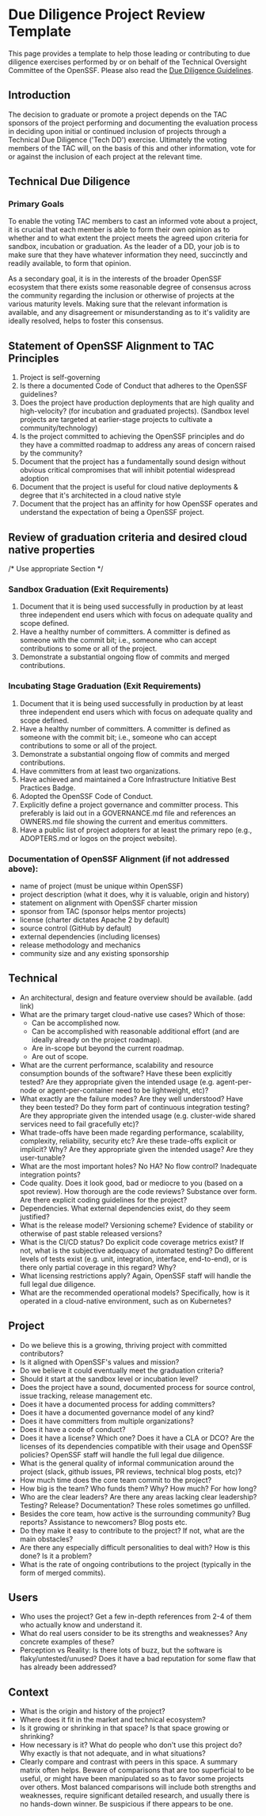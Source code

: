 # Due Diligence Project Review Template
This page provides a template to help those leading or contributing to due diligence exercises performed by or on behalf of the Technical Oversight Committee of the OpenSSF. Please also read the [Due Diligence Guidelines](https://github.com/ossf/tac/blob/main/process/due-diligence-guidelines.md).

## Introduction
The decision to graduate or promote a project depends on the TAC sponsors of the project performing and documenting the evaluation process in deciding upon initial or continued inclusion of projects through a Technical Due Diligence ('Tech DD') exercise. Ultimately the voting members of the TAC will, on the basis of this and other information, vote for or against the inclusion of each project at the relevant time.

## Technical Due Diligence
### Primary Goals
To enable the voting TAC members to cast an informed vote about a project, it is crucial that each member is able to form their own opinion as to whether and to what extent the project meets the agreed upon criteria for sandbox, incubation or graduation. As the leader of a DD, your job is to make sure that they have whatever information they need, succinctly and readily available, to form that opinion.

As a secondary goal, it is in the interests of the broader OpenSSF ecosystem that there exists some reasonable degree of consensus across the community regarding the inclusion or otherwise of projects at the various maturity levels. Making sure that the relevant information is available, and any disagreement or misunderstanding as to it's validity are ideally resolved, helps to foster this consensus.

## Statement of OpenSSF Alignment to TAC Principles
1. Project is self-governing
2. Is there a documented Code of Conduct that adheres to the OpenSSF guidelines?
3. Does the project have production deployments that are high quality and high-velocity? (for incubation and graduated projects).
(Sandbox level projects are targeted at earlier-stage projects to cultivate a community/technology)
4. Is the project committed to achieving the OpenSSF principles and do they have a committed roadmap to address any areas of concern raised by the community?
5. Document that the project has a fundamentally sound design without obvious critical compromises that will inhibit potential widespread adoption
6. Document that the project is useful for cloud native deployments & degree that it's architected in a cloud native style
7. Document that the project has an affinity for how OpenSSF operates and understand the expectation of being a OpenSSF project.

## Review of graduation criteria and desired cloud native properties
/* Use appropriate Section */

### Sandbox Graduation (Exit Requirements)
1. Document that it is being used successfully in production by at least three independent end users which with focus on adequate quality and scope defined.
2. Have a healthy number of committers. A committer is defined as someone with the commit bit; i.e., someone who can accept contributions to some or all of the project.
3. Demonstrate a substantial ongoing flow of commits and merged contributions.

### Incubating Stage Graduation (Exit Requirements)
1. Document that it is being used successfully in production by at least three independent end users which with focus on adequate quality and scope defined.
2. Have a healthy number of committers. A committer is defined as someone with the commit bit; i.e., someone who can accept contributions to some or all of the project.
3. Demonstrate a substantial ongoing flow of commits and merged contributions.
4. Have committers from at least two organizations.
5. Have achieved and maintained a Core Infrastructure Initiative Best Practices Badge.
6. Adopted the OpenSSF Code of Conduct.
7. Explicitly define a project governance and committer process. This preferably is laid out in a GOVERNANCE.md file and references an OWNERS.md file showing the current and emeritus committers.
8. Have a public list of project adopters for at least the primary repo (e.g., ADOPTERS.md or logos on the project website).

### Documentation of OpenSSF Alignment (if not addressed above):
* name of project (must be unique within OpenSSF)
* project description (what it does, why it is valuable, origin and history)
* statement on alignment with OpenSSF charter mission
* sponsor from TAC (sponsor helps mentor projects)
* license (charter dictates Apache 2 by default)
* source control (GitHub by default)
* external dependencies (including licenses)
* release methodology and mechanics
* community size and any existing sponsorship

## Technical
* An architectural, design and feature overview should be available. (add link)
* What are the primary target cloud-native use cases? Which of those:
  * Can be accomplished now.
  * Can be accomplished with reasonable additional effort (and are ideally already on the project roadmap).
  * Are in-scope but beyond the current roadmap.
  * Are out of scope.
* What are the current performance, scalability and resource consumption bounds of the software? Have these been explicitly tested? Are they appropriate given the intended usage (e.g. agent-per-node or agent-per-container need to be lightweight, etc)?
* What exactly are the failure modes? Are they well understood? Have they been tested? Do they form part of continuous integration testing? Are they appropriate given the intended usage (e.g. cluster-wide shared services need to fail gracefully etc)?
* What trade-offs have been made regarding performance, scalability, complexity, reliability, security etc? Are these trade-offs explicit or implicit? Why? Are they appropriate given the intended usage? Are they user-tunable?
* What are the most important holes? No HA? No flow control? Inadequate integration points?
* Code quality. Does it look good, bad or mediocre to you (based on a spot review). How thorough are the code reviews? Substance over form. Are there explicit coding guidelines for the project?
* Dependencies. What external dependencies exist, do they seem justified?
* What is the release model? Versioning scheme? Evidence of stability or otherwise of past stable released versions?
* What is the CI/CD status? Do explicit code coverage metrics exist? If not, what is the subjective adequacy of automated testing? Do different levels of tests exist (e.g. unit, integration, interface, end-to-end), or is there only partial coverage in this regard? Why?
* What licensing restrictions apply? Again, OpenSSF staff will handle the full legal due diligence.
* What are the recommended operational models? Specifically, how is it operated in a cloud-native environment, such as on Kubernetes?

## Project
* Do we believe this is a growing, thriving project with committed contributors?
* Is it aligned with OpenSSF's values and mission?
* Do we believe it could eventually meet the graduation criteria?
* Should it start at the sandbox level or incubation level?
* Does the project have a sound, documented process for source control, issue tracking, release management etc.
* Does it have a documented process for adding committers?
* Does it have a documented governance model of any kind?
* Does it have committers from multiple organizations?
* Does it have a code of conduct?
* Does it have a license? Which one? Does it have a CLA or DCO? Are the licenses of its dependencies compatible with their usage and OpenSSF policies? OpenSSF staff will handle the full legal due diligence.
* What is the general quality of informal communication around the project (slack, github issues, PR reviews, technical blog posts, etc)?
* How much time does the core team commit to the project?
* How big is the team? Who funds them? Why? How much? For how long?
* Who are the clear leaders? Are there any areas lacking clear leadership? Testing? Release? Documentation? These roles sometimes go unfilled.
* Besides the core team, how active is the surrounding community? Bug reports? Assistance to newcomers? Blog posts etc.
* Do they make it easy to contribute to the project? If not, what are the main obstacles?
* Are there any especially difficult personalities to deal with? How is this done? Is it a problem?
* What is the rate of ongoing contributions to the project (typically in the form of merged commits).

## Users
* Who uses the project? Get a few in-depth references from 2-4 of them who actually know and understand it.
* What do real users consider to be its strengths and weaknesses? Any concrete examples of these?
* Perception vs Reality: Is there lots of buzz, but the software is flaky/untested/unused? Does it have a bad reputation for some flaw that has already been addressed?

## Context
* What is the origin and history of the project?
* Where does it fit in the market and technical ecosystem?
* Is it growing or shrinking in that space? Is that space growing or shrinking?
* How necessary is it? What do people who don't use this project do? Why exactly is that not adequate, and in what situations?
* Clearly compare and contrast with peers in this space. A summary matrix often helps. Beware of comparisons that are too superficial to be useful, or might have been manipulated so as to favor some projects over others. Most balanced comparisons will include both strengths and weaknesses, require significant detailed research, and usually there is no hands-down winner. Be suspicious if there appears to be one.
